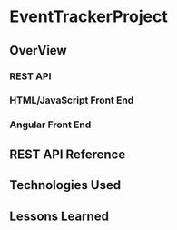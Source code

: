 # EventTrackerProject

## OverView

### REST API

### HTML/JavaScript Front End

### Angular Front End

## REST API Reference

## Technologies Used

## Lessons Learned
